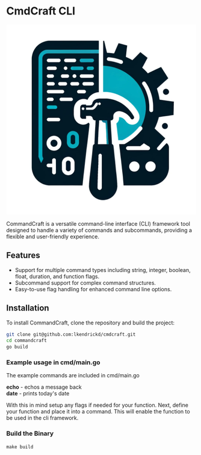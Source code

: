 # CmdCraft CLI

![cmdcraft logo](images/cmdcraft.jpg)

CommandCraft is a versatile command-line interface (CLI) framework tool designed to handle a variety of commands and subcommands, providing a flexible and user-friendly experience.

## Features

- Support for multiple command types including string, integer, boolean, float, duration, and function flags.
- Subcommand support for complex command structures.
- Easy-to-use flag handling for enhanced command line options.

## Installation

To install CommandCraft, clone the repository and build the project:

```bash
git clone git@github.com:lkendrickd/cmdcraft.git
cd commandcraft
go build
```

### Example usage in cmd/main.go

The example commands are included in cmd/main.go

**echo** - echos a message back  
**date** - prints today's date

With this in mind setup any flags if needed for your function.  Next, define your function and place it into a command.
This will enable the function to be used in the cli framework.

### Build the Binary

```
make build
```
